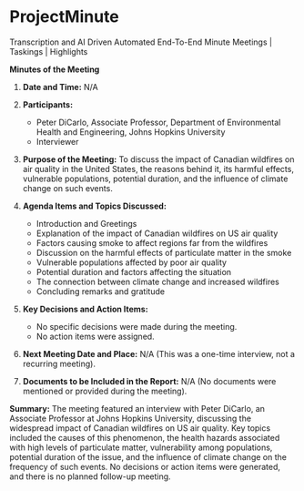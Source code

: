 # ProjectMinute
Transcription and AI Driven Automated End-To-End Minute Meetings | Taskings | Highlights

**Minutes of the Meeting**

1. **Date and Time:** N/A

2. **Participants:**
   - Peter DiCarlo, Associate Professor, Department of Environmental Health and Engineering, Johns Hopkins University
   - Interviewer

3. **Purpose of the Meeting:** To discuss the impact of Canadian wildfires on air quality in the United States, the reasons behind it, its harmful effects, vulnerable populations, potential duration, and the influence of climate change on such events.

4. **Agenda Items and Topics Discussed:**
   - Introduction and Greetings
   - Explanation of the impact of Canadian wildfires on US air quality
   - Factors causing smoke to affect regions far from the wildfires
   - Discussion on the harmful effects of particulate matter in the smoke
   - Vulnerable populations affected by poor air quality
   - Potential duration and factors affecting the situation
   - The connection between climate change and increased wildfires
   - Concluding remarks and gratitude

5. **Key Decisions and Action Items:**
   - No specific decisions were made during the meeting.
   - No action items were assigned.

6. **Next Meeting Date and Place:** N/A (This was a one-time interview, not a recurring meeting).

7. **Documents to be Included in the Report:** N/A (No documents were mentioned or provided during the meeting).

**Summary:**
The meeting featured an interview with Peter DiCarlo, an Associate Professor at Johns Hopkins University, discussing the widespread impact of Canadian wildfires on US air quality. Key topics included the causes of this phenomenon, the health hazards associated with high levels of particulate matter, vulnerability among populations, potential duration of the issue, and the influence of climate change on the frequency of such events. No decisions or action items were generated, and there is no planned follow-up meeting.
